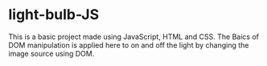 # light-bulb-JS
This is a basic project made using JavaScript, HTML and CSS.
The Baics of DOM manipulation is applied here to on and off the light by changing the image source using DOM.
